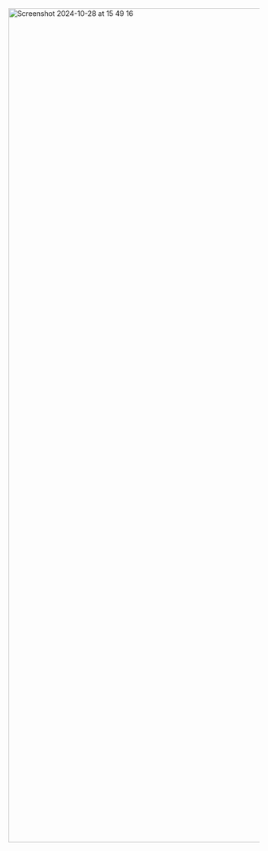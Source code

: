 <img width="1672" alt="Screenshot 2024-10-28 at 15 49 16" src="https://github.com/user-attachments/assets/ba4162e0-a2c7-476d-a779-5a177f686fbf">
